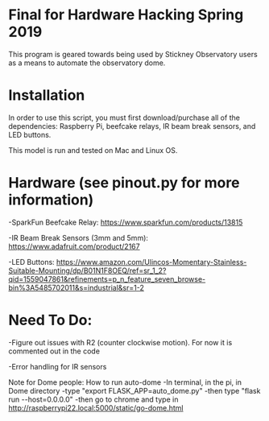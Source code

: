 # Final for Hardware Hacking Spring 2019

This program is geared towards being used by Stickney Observatory users as a means to automate the observatory dome.

# Installation

In order to use this script, you must first download/purchase all of the dependencies: Raspberry Pi, beefcake relays, IR beam break sensors, and LED buttons.

This model is run and tested on Mac and Linux OS.

# Hardware (see pinout.py for more information)
-SparkFun Beefcake Relay: https://www.sparkfun.com/products/13815

-IR Beam Break Sensors (3mm and 5mm): https://www.adafruit.com/product/2167

-LED Buttons: https://www.amazon.com/Ulincos-Momentary-Stainless-Suitable-Mounting/dp/B01N1F8OEQ/ref=sr_1_2?qid=1559047861&refinements=p_n_feature_seven_browse-bin%3A5485702011&s=industrial&sr=1-2

# Need To Do:
-Figure out issues with R2 (counter clockwise motion). For now it is commented out in the code

-Error handling for IR sensors

Note for Dome people: How to run auto-dome
-In terminal, in the pi, in Dome directory
-type "export FLASK_APP=auto_dome.py"
-then type "flask run --host=0.0.0.0"
-then go to chrome and type in http://raspberrypi22.local:5000/static/go-dome.html
